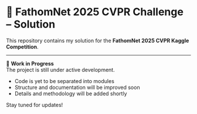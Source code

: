 # 🐋 FathomNet 2025 CVPR Challenge – Solution

This repository contains my solution for the **FathomNet 2025 CVPR Kaggle Competition**.

---

🚧 **Work in Progress**  
The project is still under active development.  
- Code is yet to be separated into modules  
- Structure and documentation will be improved soon  
- Details and methodology will be added shortly

Stay tuned for updates!
